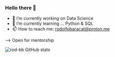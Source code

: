 ### Hello there 👋

- 🔭 I’m currently working on Data Science
- 🌱 I’m currently learning ... Python & SQL
- 📫 How to reach me: rodolfobaracat@proton.me

--> Open for mentorship

![rod-bb GitHub stats](https://github-readme-stats.vercel.app/api?username=rod-bb&show_icons=true&theme=transparent)


